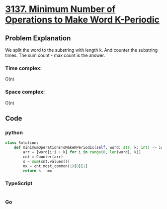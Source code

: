 # [3137. Minimum Number of Operations to Make Word K-Periodic](https://leetcode.cn/problems/minimum-number-of-operations-to-make-word-k-periodic/description/)



## Problem Explanation
We split the word to the substring with length k. And counter the substring times.
The sum count - max count is the answer.
### Time complex:
O(n)
### Space complex:
O(n)
## Code

### python
```python
class Solution:
    def minimumOperationsToMakeKPeriodic(self, word: str, k: int) -> int:
        arr = [word[i:i + k] for i in range(0, len(word), k)]
        cnt = Counter(arr)
        s = sum(cnt.values())
        mx = cnt.most_common(1)[0][1]
        return s - mx

```

### TypeScript
```TypeScript


```

### Go
```go
```
